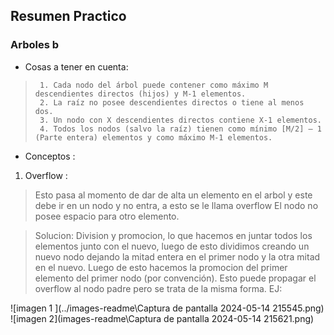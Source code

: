 ## Resumen Practico 

### Arboles b

 - Cosas a tener en cuenta: 
 >      1. Cada nodo del árbol puede contener como máximo M descendientes directos (hijos) y M-1 elementos.
 >      2. La raíz no posee descendientes directos o tiene al menos dos.
 >      3. Un nodo con X descendientes directos contiene X-1 elementos.
 >      4. Todos los nodos (salvo la raíz) tienen como mínimo [M/2] – 1 (Parte entera) elementos y como máximo M-1 elementos.

 - Conceptos : 

 1. Overflow : 
 > Esto pasa al momento de dar de alta un elemento en el arbol y este debe ir en un nodo y no entra, a esto se le llama overflow El nodo no posee espacio para otro elemento.
 
 > Solucion: 
  Division y promocion, lo que hacemos en  juntar todos los elementos junto con el nuevo, luego de esto dividimos creando un nuevo nodo dejando la mitad entera en el primer nodo y la otra mitad en el nuevo. Luego de esto hacemos la promocion del primer elemento del primer nodo (por convención). Esto puede propagar el overflow al nodo padre pero se trata de la misma forma. EJ: 
 
![imagen 1 ](../images-readme\Captura de pantalla 2024-05-14 215545.png)
![imagen 2](images-readme\Captura de pantalla 2024-05-14 215621.png)


  